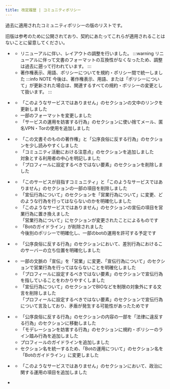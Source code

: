 ```yaml
---
title: 改定履歴 | コミュニティポリシー
---
```

過去に適用されたコミュニティポリシーの版のリストです。

旧版は参考のために公開されており、契約にあたってこれらが適用されることはないことに留意してください。

- [<dateTip :date="1759244400000" fuzzyness="minute" />](./1759244400)
	- リニューアルに伴い、レイアウトの調整を行いました。
		:::warning
		リニューアルに伴って文書のフォーマットの互換性がなくなったため、調整は過去に遡って行われています。
		:::
	- 著作権表示、用語、ポリシーについてを規約・ポリシー間で統一しました
		:::info NOTE
		今後は、著作権表示、用語、または「ポリシーについて」が更新された場合は、関連するすべての規約・ポリシーの変更として扱います。
		:::

- [<dateTip :date="1737745200000" fuzzyness="minute" />](./1737745200)
	- 「このようなサービスではありません」のセクションの文中のリンクを更新しました
	- 一部のフォーマットを変更しました
	- 「サービスの運用を妨害する行為」のセクションに使い捨てメール、匿名VPN・Torの使用を追加しました

- [<dateTip :date="1715029200000" fuzzyness="minute" />](./1715029200)
	- 「この文書そのものの著作権」と「公序良俗に反する行為」のセクションを少し読みやすくしました
	- 「コミュニティ活動における注意点」のセクションを追加しました  
		対象とする利用者の中心を明記しました
	- 「プロフィールに設定するべきではない要素」のセクションを削除しました

- [<dateTip :date="1702306800000" fuzzyness="minute" />](./1702306800)
	- 「このサービスが目指すコミュニティ」と「このようなサービスではありません」のセクションの一部の項目を削除しました
	- 「宣伝行為について」のセクションを「営業行為について」に変更、どのような行為を行ってはならないのかを明確化しました
	- 「このようなサービスではありません」のセクションの宣伝の項目を営業行為に置き換えました  
		「営業行為について」にセクションが変更されたことによるものです
	- 「Botのガイドライン」が削除されました  
		今後別のポリシーで明確化し、一部のbotの運用を許可する予定です

- [<dateTip :date="1696172400000" fuzzyness="minute" />](./1696172400)
	- 「公序良俗に反する行為」のセクションにおいて、差別行為におけるこのサーバーの立ち位置を明確化しました

- [<dateTip :date="1690815600000" fuzzyness="minute" />](./1690815600)
	- 一部の文脈の「宣伝」を「営業」に変更、「宣伝行為について」のセクションで営業行為を行ってはならないことを明確化しました
	- 「プロフィールに設定するべきではない要素」のセクションで宣伝行為を指していることをわかりやすくしました
	- 「宣伝行為について」のセクションでBIOなどを制限の対象外にする文言を削除しました  
		「プロフィールに設定するべきではない要素」のセクションで宣伝行為について言及しており、矛盾が発生する可能性があったためです

- [<dateTip :date="1681311600000" fuzzyness="minute" />](./1681311600)
	- 「公序良俗に反する行為」のセクションの内容の一部を「法律に違反する行為」のセクションに移動しました
	- 「モデレーションを妨害する行為」のセクションに規約・ポリシーのライン踏み行為を追加しました
	- プロフィールのガイドラインを追加しました
	- セクション名を統一するため、「Botの運用について」のセクション名を「Botのガイドライン」に変更しました

- [<dateTip :date="1681225200000" fuzzyness="minute" />](./1681225200)
	- 「このようなサービスではありません」のセクションにおいて、政治に関する運用の項目を追加しました

- [<dateTip :date="1680966000000" fuzzyness="minute" />](./1680966000)
